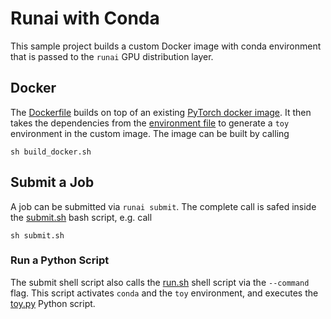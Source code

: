 # Runai with Conda
This sample project builds a custom Docker image with conda environment that is passed to the `runai` GPU distribution layer.

## Docker
The [Dockerfile](Dockerfile) builds on top of an existing [PyTorch docker image](https://ngc.nvidia.com/catalog/containers/nvidia:pytorch). It then takes the dependencies from the [environment file](env.yml) to generate a `toy` environment in the custom image. The image can be built by calling

```shell
sh build_docker.sh
```

## Submit a Job
A job can be submitted via `runai submit`. The complete call is safed inside the [submit.sh](submit.sh) bash script, e.g. call

```shell
sh submit.sh
```

### Run a Python Script
The submit shell script also calls the [run.sh](run.sh) shell script via the `--command` flag. This script activates `conda` and the `toy` environment, and executes the [toy.py](toy.py) Python script.
